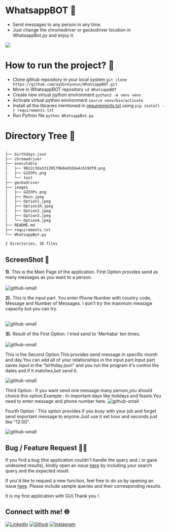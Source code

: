 # WhatsappBOT :robot:
 - Send messages to any person in any time.
 - Just change the chromedriver or geckodriver location in WhatsappBot.py and enjoy it.
 
 [![](https://camo.githubusercontent.com/2fb0723ef80f8d87a51218680e209c66f213edf8/68747470733a2f2f666f7274686562616467652e636f6d2f696d616765732f6261646765732f6d6164652d776974682d707974686f6e2e737667)](https://python.org)

# How to run the project? :thinking:
 - Clone github repository in your local system  `git clone https://github.com/aydinnyunus/WhatsappBOT.git`
 - Move in WhatsappBOT repository  `cd WhatsappBOT`
 - Create new virtual python environment  `python3 -m venv venv`
 - Activate virtual python environment  `source venv/bin/activate`
 - Install all the libraries mentioned in [requirements.txt](https://github.com/aydinnyunus/WhatsappBOT/blob/master/requirements.txt) using  `pip install -r requirements.txt`
 - Run Python file  `python WhatsappBot.py`
 
# Directory Tree :cactus:
```bash
.
├── birthdays.json
├── chromedriver
├── executable
│   ├── 9022c3da331305796ded3dda4c619df0.png
│   ├── GZd3Pv.png
│   └── test
├── geckodriver
├── images
│   ├── GZd3Pv.png
│   ├── Main.jpeg
│   ├── Option1.jpeg
│   ├── Option1R.jpeg
│   ├── Option2.jpeg
│   ├── Option3.jpeg
│   └── Option4.jpeg
├── README.md
├── requirements.txt
└── WhatsappBot.py

2 directories, 16 files
```
 
## ScreenShot :camera_flash:

**1).** This is the Main Page of the application. First Option provides send as many messages as you want to a person. <br><br>
![github-small](images/Main.jpeg)

**2).** This is the input part. You enter Phone Number with country code, Message and Number of Messages. I don't try the maximum message capacity but you can try.  <br><br>

![github-small](images/Option1.jpeg)

**3).** Result of the First Option. I tried send to 'Merhaba' ten times. <br><br>
![github-small](images/Option1R.jpeg)

This is the Second Option.This provides send message in specific month and day.You can add all of your relationships in the input part.Input part saves input in the "birthday.json" and you run the program it's  control the dates and if it matches,bot send it.

![github-small](images/Option2.jpeg)

Third Option : If you want send one message many person,you should choice this option.Example : In important days like holidays and feasts.You need to enter message and phone number here.
![github-small](images/Option3.jpeg)

Fourth Option : This option provides if you busy with your job and forget send important message to anyone.Just use it set hour and seconds just like "12:00".

![github-small](images/Option4.jpeg)

## Bug / Feature Request :man_technologist:
If you find a bug (the application couldn't handle the query and / or gave undesired results), kindly open an issue [here](https://github.com/aydinnyunus/WhatsappBOT/issues/new) by including your search query and the expected result.

If you'd like to request a new function, feel free to do so by opening an issue [here](https://github.com/aydinnyunus/WhatsappBOT/issues/new). Please include sample queries and their corresponding results.

It is my first application with GUI.Thank you !.

## Connect with me! 🌐

[<img target="_blank" src="https://img.icons8.com/bubbles/100/000000/linkedin.png" title="LinkedIn">](https://linkedin.com/in/yunus-ayd%C4%B1n-b9b01a18a/)       [<img target="_blank" src="https://img.icons8.com/bubbles/100/000000/github.png" title="Github">](https://github.com/aydinnyunus/WhatsappBOT)     [<img target="_blank" src="https://img.icons8.com/bubbles/100/000000/instagram-new.png" title="Instagram">](https://instagram.com/aydinyunus_/)





